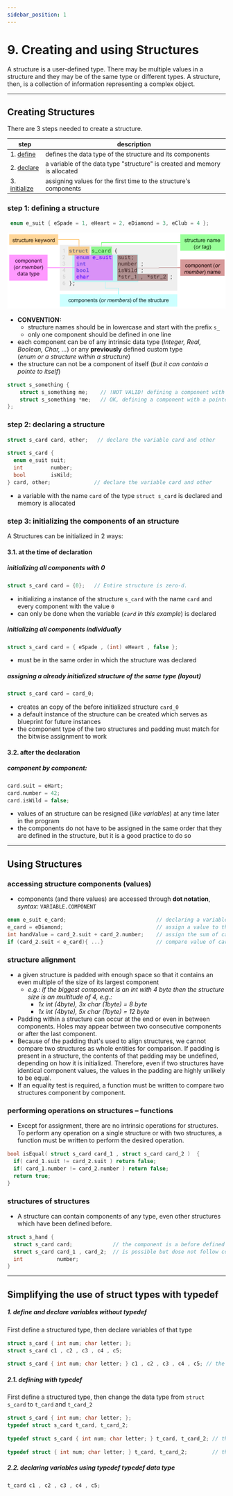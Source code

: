 ```yaml
---
sidebar_position: 1
---
```


# 9. Creating and using Structures

A structure is a user-defined type. There may be multiple values in a structure and they may be of the same type or different types. A structure, then, is a collection of information representing a complex object.

---

## Creating Structures

There are 3 steps needed to create a structure.

| step                                                                 | description                                                                |
| -------------------------------------------------------------------- | -------------------------------------------------------------------------- |
| 1. [define](#step_1:-defining-a-structure)                           | defines the data type of the structure and its components                  |
| 2. [declare](#step-2-declaring-a-structure)                          | a variable of the data type "structure" is created and memory is allocated |
| 3. [initialize](#step-3-initializing-the-components-of-an-structure) | assigning values for the first time to the structure's components          |

### step 1: defining a structure

```c title="defining the data type 'enum e_suit' first for the structure below"
 enum e_suit { eSpade = 1, eHeart = 2, eDiamond = 3, eClub = 4 };
```

![diagram structure defining](../part_2_complex_data_types/img/defining_structure.png)

- **CONVENTION:**
  - structure names should be in lowercase and start with the prefix `s_`
  - only one component should be defined in one line
- each component can be of any intrinsic data type (_Integer, Real, Boolean, Char, ..._) or any **previously** defined custom type  
  (_enum or a structure within a structure_)
- the structure can not be a component of itself (_but it can contain a pointe to itself_)

```c
struct s_something {
    struct s_something me;    // !NOT VALID! defining a component with itself
    struct s_something *me;   // OK, defining a component with a pointer to itself,
};
```

### step 2: declaring a structure

```c title="only declare after definition"
struct s_card card, other;   // declare the variable card and other
```

```c title="defining and declaring at the same time"
struct s_card {
  enum e_suit suit;
  int         number;
  bool        isWild;
} card, other;              // declare the variable card and other
```

- a variable with the name `card` of the type `struct s_card` is declared and memory is allocated

### step 3: initializing the components of an structure

A Structures can be initialized in 2 ways:

#### 3.1. at the time of declaration

##### initializing all components with 0

```c
struct s_card card = {0};   // Entire structure is zero-d.
```

- initializing a instance of the structure `s_card` with the name `card` and every component with the value `0`
- can only be done when the variable (_`card` in this example_) is declared

##### initializing all components individually

```c
struct s_card card = { eSpade , (int) eHeart , false };
```

- must be in the same order in which the structure was declared

##### assigning a already initialized structure of the same type (layout)

```c
struct s_card card = card_0;
```

- creates an copy of the before initialized structure `card_0`
- a default instance of the structure can be created which serves as blueprint for future instances
- the component type of the two structures and padding must match for the bitwise assignment to work

#### 3.2. after the declaration

##### component by component:

```c
card.suit = eHart;
card.number = 42;
card.isWild = false;
```

- values of an structure can be resigned (_like variables_) at any time later in the program
- the components do not have to be assigned in the same order that they are defined in the structure, but it is a good practice to do so

---

## Using Structures

### accessing structure components (values)

- components (and there values) are accessed through **dot notation**, _syntax:_ `VARIABLE.COMPONENT`

```c
enum e_suit e_card;                             // declaring a variable of enum 'e_card'
e_card = eDiamond;                              // assign a value to the variable 'e_card'
int handValue = card_2.suit + card_2.number;    // assign the sum of card_2.suit and card_2.number to handValue
if (card_2.suit < e_card){ ...}                 // compare value of card_2.suit to enum variable e_card
```

### structure alignment

- a given structure is padded with enough space so that it contains an even multiple of the size of its largest component
  - _e.g.: if the biggest component is an int with 4 byte then the structure size is an multitude of 4, e.g.:_
    - _1x int (4byte), 3x char (1byte) = 8 byte_
    - _1x int (4byte), 5x char (1byte) = 12 byte_
- Padding within a structure can occur at the end or even in between components. Holes may appear between two consecutive components or after the last component.
- Because of the padding that's used to align structures, we cannot compare two structures as whole entities for comparison. If padding is present in a structure, the contents of that padding may be undefined, depending on how it is initialized. Therefore, even if two structures have identical component values, the values in the padding are highly unlikely to be equal.
- If an equality test is required, a function must be written to compare two structures component by component.

### performing operations on structures – functions

- Except for assignment, there are no intrinsic operations for structures. To perform any operation on a single structure or with two structures, a function must be written to perform the desired operation.

```c title="function to compare two structure components"
bool isEqual( struct s_card card_1 , struct s_card card_2 )  {
  if( card_1.suit != card_2.suit ) return false;
  if( card_1.number != card_2.number ) return false;
  return true;
}
```

### structures of structures

- A structure can contain components of any type, even other structures which have been defined before.

```c
struct s_hand {
  struct s_card card;             // the component is a before defined and declared structure
  struct s_card card_1 , card_2;  // is possible but dose not follow convention
  int           number;
}
```

---

## Simplifying the use of struct types with typedef

##### 1. define and declare variables without typedef

First define a structured type, then declare variables of that type

```c
struct s_card { int num; char letter; };
struct s_card c1 , c2 , c3 , c4 , c5;
```

```c
struct s_card { int num; char letter; } c1 , c2 , c3 , c4 , c5; // the same as above, just shorter
```

##### 2.1. defining with typedef

First define a structured type, then change the data type from `struct s_card` to `t_card` and `t_card_2`

```c
struct s_card { int num; char letter; };
typedef struct s_card t_card, t_card_2;
```

```c
typedef struct s_card { int num; char letter; } t_card, t_card_2; // the same as above, just shorter
```

```c
typedef struct { int num; char letter; } t_card, t_card_2;        // the same as above, just more shorter
```

##### 2.2. declaring variables using typedef typedef data type

```c
t_card c1 , c2 , c3 , c4 , c5;
```
